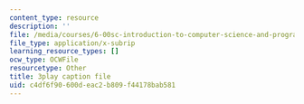 ```yaml
---
content_type: resource
description: ''
file: /media/courses/6-00sc-introduction-to-computer-science-and-programming-spring-2011/c4df6f90600deac2b809f44178bab581_WbWb0u8bJrU.srt
file_type: application/x-subrip
learning_resource_types: []
ocw_type: OCWFile
resourcetype: Other
title: 3play caption file
uid: c4df6f90-600d-eac2-b809-f44178bab581
---
```

